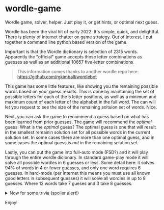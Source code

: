 # wordle-game

Wordle game, solver, helper.  Just play it, or get hints, or optimal next guess.

Wordle has been the viral hit of early 2022.  It's simple, quick, and delightful.
There is plenty of internet chatter on game strategy.
Out of interest, I put together a command line python based version of the game.

Important is that the Wordle dictionary is selection of 2315 words.  Apparently the "official" game accepts those letter combinations as guesses as well as an additional 10657 five-letter combinations.
> This information comes thanks to another wordle repo here: https://github.com/rgkimball/wordlebot

This game has some little features, like showing you the remaining possible words based on your guess results.  This is done by maintaining the set of possible letters for each of the 5 letter positions, as well as a minimum and maximum count of each letter of the alphabet in the full word.  The can will let you request to see the size of the remaining soltuion set of words.  Nice.

Next, you can ask the game to recommend a guess based on what has been learned from prior guesses.  The game will recommend the *optimal* guess.  What is the *optimal* guess? The optimal guess is one that will result in the smallest remainin solution set for all possible words in the current solution set. In some cases there are more than one optimal guess, and in some cases the optimal guess is *not* in the remaining solution set.

Lastly, you can put the game into full-auto mode (FSD?) and it will play through the entire wordle dicionary.  In standard game-play mode it will solve all possible wordles in 6 guesses or less. Some detail here: it solves 94% of words in 4 or fewer guesses, and only one word requires 6 guesses. In hard-mode (per Internet this means you must use all known good letters in subsequent guesses) it will solve all wordles in up to 8 guesses. Where 12 words take 7 gueses and 3 take 8 guesses.

<details>
<summary>Now for some trivia (spolier alert!)</summary>
The provably best starting word is <samp>**ARISE**</samp> (or alternately its anagram <samp>**RAISE**</samp>).  With <samp>**ARISE**</samp> as your first guess the maximum remaining solution set is 168 words. Next best letter combination is <samp>**ALONE**</samp> which gurantees a maximum solution set size of 182 words.  The hardest words to solve are ones that have a large number of adjacent solutions.  Take <samp>**ROVER**</samp> which has 7 adjacent words that differ by one letter: <samp>**COVER, HOVER, LOVER, MOVER, RIVER, ROGER, ROWER**</samp>.
</details>

Enjoy!
